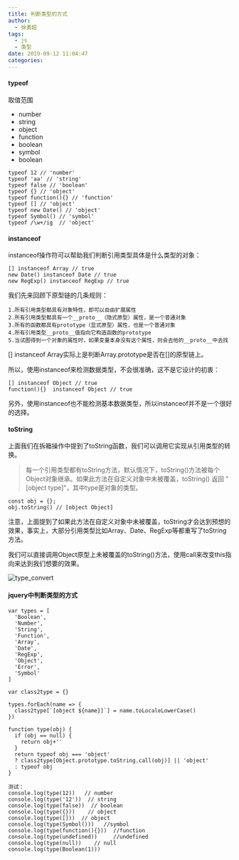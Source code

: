 ```yaml
---
title: 判断类型的方式
author:
  - 徐勇超
tags:
  - js 
  - 类型
date: 2019-09-12 11:04:47
categories:
---
```


#### typeof 
取值范围
* number
* string
* object
* function
* boolean
* symbol
* boolean

<!-- more -->

```
typeof 12 // 'number'
typeof 'aa' // 'string'
typeof false // 'boolean'
typeof {} // 'object'
typeof function(){} // 'function'
typeof [] // 'object'
typeof new Date() // 'object'
typeof Symbol() // 'symbol'
typeof /\w+/ig  // 'object'
```
#### instanceof
instanceof操作符可以帮助我们判断引用类型具体是什么类型的对象：
```
[] instanceof Array // true
new Date() instanceof Date // true
new RegExp() instanceof RegExp // true
```
我们先来回顾下原型链的几条规则：

    1.所有引用类型都具有对象特性，即可以自由扩展属性
    2.所有引用类型都具有一个__proto__（隐式原型）属性，是一个普通对象
    3.所有的函数都具有prototype（显式原型）属性，也是一个普通对象
    4.所有引用类型__proto__值指向它构造函数的prototype
    5.当试图得到一个对象的属性时，如果变量本身没有这个属性，则会去他的__proto__中去找
[] instanceof Array实际上是判断Array.prototype是否在[]的原型链上。

所以，使用instanceof来检测数据类型，不会很准确，这不是它设计的初衷：
```
[] instanceof Object // true
function(){}  instanceof Object // true
```
另外，使用instanceof也不能检测基本数据类型，所以instanceof并不是一个很好的选择。

#### toString
上面我们在拆箱操作中提到了toString函数，我们可以调用它实现从引用类型的转换。

>每一个引用类型都有toString方法，默认情况下，toString()方法被每个Object对象继承。如果此方法在自定义对象中未被覆盖，toString() 返回 "[object type]"，其中type是对象的类型。
```
const obj = {};
obj.toString() // [object Object]
```
注意，上面提到了如果此方法在自定义对象中未被覆盖，toString才会达到预想的效果，事实上，大部分引用类型比如Array、Date、RegExp等都重写了toString方法。

我们可以直接调用Object原型上未被覆盖的toString()方法，使用call来改变this指向来达到我们想要的效果。

![type_convert](type_convert.png)
#### jquery中判断类型的方式
```
var types = [
  'Boolean',
  'Number',
  'String',
  'Function',
  'Array',
  'Date',
  'RegExp',
  'Object',
  'Error',
  'Symbol'
]

var class2type = {}

types.forEach(name => {
  class2type[`[object ${name}]`] = name.toLocaleLowerCase()
})

function type(obj) {
  if (obj == null) {
    return obj+''
  }
  return typeof obj === 'object' 
  ? class2type[Object.prototype.toString.call(obj)] || 'object' 
  : typeof obj
}

测试：
console.log(type(12))   // number
console.log(type('12'))  // string 
console.log(type(false))  // boolean
console.log(type({}))    // object
console.log(type([]))  // object
console.log(type(Symbol()))   //symbol
console.log(type(function(){}))  //function
console.log(type(undefined))     //undefined
console.log(type(null))    // null
console.log(type(Boolean(1)))
```